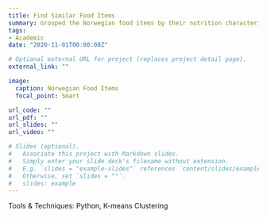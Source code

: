 ```yaml
---
title: Find Similar Food Items
summary: Grouped the Norwegian food items by their nutrition characteristics. 
tags:
- Academic
date: "2020-11-01T00:00:00Z"

# Optional external URL for project (replaces project detail page).
external_link: ""

image:
  caption: Norwegian Food Items
  focal_point: Smart

url_code: ""
url_pdf: ""
url_slides: ""
url_video: ""

# Slides (optional).
#   Associate this project with Markdown slides.
#   Simply enter your slide deck's filename without extension.
#   E.g. `slides = "example-slides"` references `content/slides/example-slides.md`.
#   Otherwise, set `slides = ""`.
#   slides: example
---
```

Tools & Techniques: Python, K-means Clustering
